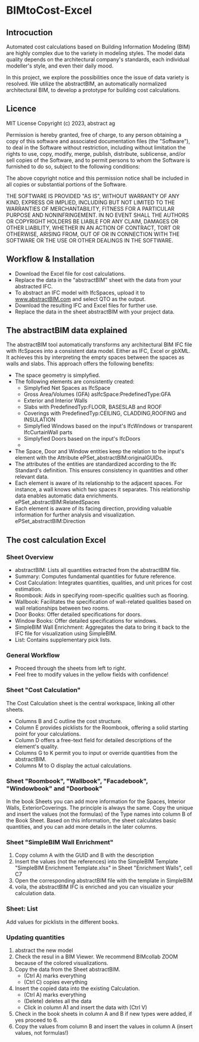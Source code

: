 # BIMtoCost-Excel

## Introcuction

Automated cost calculations based on Building Information Modeling (BIM) are highly complex due to the variety in modeling styles. The model data quality depends on the architectural company's standards, each individual modeller's style, and even their daily mood.

In this project, we explore the possibilities once the issue of data variety is resolved. We utilize the abstractBIM, an automatically normalized architectural BIM, to develop a prototype for building cost calculations.

## Licence
MIT License
Copyright (c) 2023, abstract ag

Permission is hereby granted, free of charge, to any person obtaining a copy
of this software and associated documentation files (the "Software"), to deal
in the Software without restriction, including without limitation the rights
to use, copy, modify, merge, publish, distribute, sublicense, and/or sell
copies of the Software, and to permit persons to whom the Software is
furnished to do so, subject to the following conditions:

The above copyright notice and this permission notice shall be included in all
copies or substantial portions of the Software.

THE SOFTWARE IS PROVIDED "AS IS", WITHOUT WARRANTY OF ANY KIND, EXPRESS OR
IMPLIED, INCLUDING BUT NOT LIMITED TO THE WARRANTIES OF MERCHANTABILITY,
FITNESS FOR A PARTICULAR PURPOSE AND NONINFRINGEMENT. IN NO EVENT SHALL THE
AUTHORS OR COPYRIGHT HOLDERS BE LIABLE FOR ANY CLAIM, DAMAGES OR OTHER
LIABILITY, WHETHER IN AN ACTION OF CONTRACT, TORT OR OTHERWISE, ARISING FROM,
OUT OF OR IN CONNECTION WITH THE SOFTWARE OR THE USE OR OTHER DEALINGS IN THE
SOFTWARE.

## Workflow & Installation
- Download the Excel file for cost calculations.
- Replace the data in the "abstractBIM" sheet with the data from your abstracted IFC.
- To abstract an IFC model with IfcSpaces, upload it to www.abstractBIM.com and select QTO as the output.
- Download the resulting IFC and Excel files for further use.
- Replace the data in the sheet abstractBIM with your project data.

## The abstractBIM data explained
The abstractBIM tool automatically transforms any architectural BIM IFC file with IfcSpaces into a consistent data model. Either as IFC, Excel or gbXML. It achieves this by interpreting the empty spaces between the spaces as walls and slabs. This approach offers the following benefits:

- The space geometry is simplyfied.
- The following elements are consistently created:
	- Simplyfied Net Spaces as IfcSpace
	- Gross Area/Volumes (GFA) asIfcSpace:PredefinedType:GFA
	- Exterior and Interior Walls
	- Slabs with PredefinedTyp:FLOOR, BASESLAB and ROOF
	- Coverings with PredefinedTyp:CEILING, CLADDING,ROOFING and INSULATION
	- Simplyfied Windows based on the input's IfcWindows or transparent IfcCurtainWall parts
	- Simplyfied Doors based on the input's IfcDoors
	- 
- The Space, Door and Window entities keep the relation to the input's element with the Attribute ePSet_abstractBIM:originalGUIDs.
- The attributes of the entities are standardized according to the Ifc Standard's definition. This ensures consistency in quantities and other relevant data.
- Each element is aware of its relationship to the adjacent spaces. For instance, a wall knows which two spaces it separates. This relationship data enables automatic data enrichments. ePSet_abstractBIM:RelatedSpaces
- Each element is aware of its facing direction, providing valuable information for further analysis and visualization. ePSet_abstractBIM:Direction 

## The cost calculation Excel

### Sheet Overview
- abstractBIM: Lists all quantities extracted from the abstractBIM file.
- Summary: Computes fundamental quantities for future reference.
- Cost Calculation: Integrates quantities, qualities, and unit prices for cost estimation.
- Roombook: Aids in specifying room-specific qualities such as flooring.
- Wallbook: Facilitates the specification of wall-related qualities based on wall relationships between two rooms.
- Door Books: Offer detailed specifications for doors.
- Window Books: Offer detailed specifications for windows.
- SimpleBIM Wall Enrichment: Aggregates the data to bring it back to the IFC file for visualization using SimpleBIM.
- List: Contains supplementary pick lists.

### General Workflow
- Proceed through the sheets from left to right.
- Feel free to modify values in the yellow fields with confidence!

### Sheet "Cost Calculation"
The Cost Calculation sheet is the central workspace, linking all other sheets.

- Columns B and C outline the cost structure.
- Column E provides picklists for the Roombook, offering a solid starting point for your calculations.
- Column D offers a free-text field for detailed descriptions of the element's quality.
- Columns G to K permit you to input or override quantities from the abstractBIM.
- Columns M to O display the actual calculations.

### Sheet "Roombook", "Wallbook", "Facadebook", "Windowbook" and "Doorbook"

In the book Sheets you can add more information for the Spaces, Interior Walls, ExteriorCoverings. The principle is always the same. Copy the unique and insert the values (not the formulas)  of the Type names  into column B of the Book Sheet. Based on this information, the sheet calculates basic quantities, and you can add more details in the later columns.

### Sheet "SimpleBIM Wall Enrichment"
1. Copy column A with the GUID and B with the description 
2. Insert the values (not the references) into the SimpleBIM Template "SimpleBIM Enrichment Template.xlsx" in Sheet "Enrichment Walls", cell C7
3. Open the corresponding abstractBIM file with the template in SimpleBIM
4. voila, the abstractBIM IFC is enriched and you can visualize your calculation data.

### Sheet: List
Add values for picklists in the different books.

### Updating quantities

1. abstract the new model
2. Check the resul in a BIM Viewer. We recommend BIMcollab ZOOM because of the colored visualizations.
3. Copy the data from the Sheet abstractBIM. 
	- (Ctrl A) marks everything
	- (Ctrl C) copies everything
4. Insert the copied data into the existing Calculation. 
	- (Ctrl A) marks everything
	- (Delete) deletes all the data
	- Click in column A1 and insert the data with (Ctrl V) 
5. Check in the book sheets in column A and B if new types were added, if yes proceed to 6.
6. Copy the values from column B and insert the values in column A (insert values, not formulas!)
